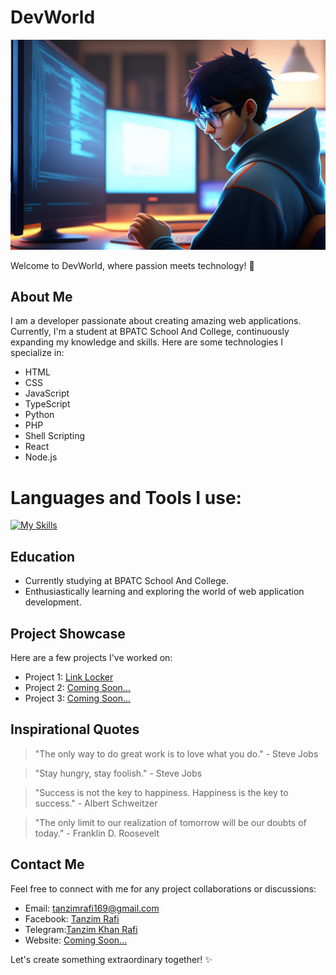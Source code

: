 # DevWorld

![Developer Illustration](rafi.jpg)

Welcome to DevWorld, where passion meets technology! 🚀

## About Me

I am a developer passionate about creating amazing web applications. Currently, I'm a student at BPATC School And College, continuously expanding my knowledge and skills. Here are some technologies I specialize in:

- HTML
- CSS
- JavaScript
- TypeScript
- Python
- PHP
- Shell Scripting
- React
- Node.js

  
# Languages and Tools I use:


[![My Skills](https://skillicons.dev/icons?i=python,html,css,sass,js,php,svelte,bootstrap,react,ai,ts,nodejs,bash,c,vscode,figma,git,linux,atom,github&perline=5)](https://skillicons.dev)



## Education

- Currently studying at BPATC School And College.
- Enthusiastically learning and exploring the world of web application development.

## Project Showcase

Here are a few projects I've worked on:

- Project 1: [Link Locker](https://github.com/DevRafi169/Locker)
- Project 2: [Coming Soon...](https://github.com/project2)
- Project 3: [Coming Soon...](https://github.com/project3)

## Inspirational Quotes

> "The only way to do great work is to love what you do." - Steve Jobs

> "Stay hungry, stay foolish." - Steve Jobs

> "Success is not the key to happiness. Happiness is the key to success." - Albert Schweitzer

> "The only limit to our realization of tomorrow will be our doubts of today." - Franklin D. Roosevelt

## Contact Me

Feel free to connect with me for any project collaborations or discussions:

- Email: [tanzimrafi169@gmail.com](mailto:tanzimrafi169@gmail.com)
- Facebook: [Tanzim Rafi](https://www.facebook.com/tanzim.rafi.90)
- Telegram:[Tanzim Khan Rafi](https://t.me/TanzimKhanRafi)
- Website: [Coming Soon...](https://www.yourwebsite.com)

Let's create something extraordinary together! ✨

